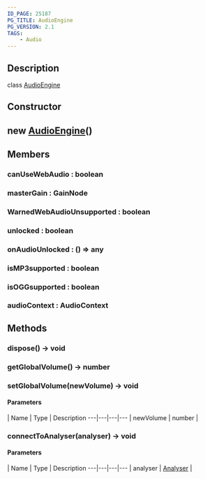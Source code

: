 ```yaml
---
ID_PAGE: 25187
PG_TITLE: AudioEngine
PG_VERSION: 2.1
TAGS:
    - Audio
---
```

## Description

class [AudioEngine](/classes/2.5/AudioEngine)



## Constructor

## new [AudioEngine](/classes/2.5/AudioEngine)()


## Members

### canUseWebAudio : boolean



### masterGain : GainNode



### WarnedWebAudioUnsupported : boolean



### unlocked : boolean



### onAudioUnlocked : () =&gt; any



### isMP3supported : boolean



### isOGGsupported : boolean



### audioContext : AudioContext



## Methods

### dispose() &rarr; void


### getGlobalVolume() &rarr; number


### setGlobalVolume(newVolume) &rarr; void



#### Parameters
 | Name | Type | Description
---|---|---|---
 | newVolume | number |     

### connectToAnalyser(analyser) &rarr; void



#### Parameters
 | Name | Type | Description
---|---|---|---
 | analyser | [Analyser](/classes/2.5/Analyser) |     

